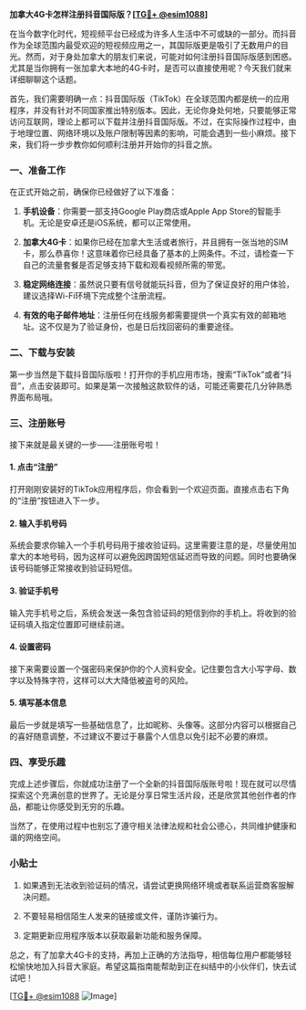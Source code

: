 **加拿大4G卡怎样注册抖音国际版？[[TG💪+ @esim1088](https://t.me/s/esim1088)]**

在当今数字化时代，短视频平台已经成为许多人生活中不可或缺的一部分。而抖音作为全球范围内最受欢迎的短视频应用之一，其国际版更是吸引了无数用户的目光。然而，对于身处加拿大的朋友们来说，可能对如何注册抖音国际版感到困惑。尤其是当你拥有一张加拿大本地的4G卡时，是否可以直接使用呢？今天我们就来详细聊聊这个话题。

首先，我们需要明确一点：抖音国际版（TikTok）在全球范围内都是统一的应用程序，并没有针对不同国家推出特别版本。因此，无论你身处何地，只要能够正常访问互联网，理论上都可以下载并注册抖音国际版。不过，在实际操作过程中，由于地理位置、网络环境以及账户限制等因素的影响，可能会遇到一些小麻烦。接下来，我们将一步步教你如何顺利注册并开始你的抖音之旅。

### 一、准备工作

在正式开始之前，确保你已经做好了以下准备：

1. **手机设备**：你需要一部支持Google Play商店或Apple App Store的智能手机。无论是安卓还是iOS系统，都可以正常使用。
   
2. **加拿大4G卡**：如果你已经在加拿大生活或者旅行，并且拥有一张当地的SIM卡，那么恭喜你！这意味着你已经具备了基本的上网条件。不过，请检查一下自己的流量套餐是否足够支持下载和观看视频所需的带宽。

3. **稳定网络连接**：虽然说只要有信号就能玩抖音，但为了保证良好的用户体验，建议选择Wi-Fi环境下完成整个注册流程。

4. **有效的电子邮件地址**：注册任何在线服务都需要提供一个真实有效的邮箱地址。这不仅是为了验证身份，也是日后找回密码的重要途径。

### 二、下载与安装

第一步当然是下载抖音国际版啦！打开你的手机应用市场，搜索“TikTok”或者“抖音”，点击安装即可。如果是第一次接触这款软件的话，可能还需要花几分钟熟悉界面布局哦。

### 三、注册账号

接下来就是最关键的一步——注册账号啦！

#### 1. 点击“注册”

打开刚刚安装好的TikTok应用程序后，你会看到一个欢迎页面。直接点击右下角的“注册”按钮进入下一步。

#### 2. 输入手机号码

系统会要求你输入一个手机号码用于接收验证码。这里需要注意的是，尽量使用加拿大的本地号码，因为这样可以避免因跨国短信延迟而导致的问题。同时也要确保该号码能够正常接收到验证码短信。

#### 3. 验证手机号

输入完手机号之后，系统会发送一条包含验证码的短信到你的手机上。将收到的验证码填入指定位置即可继续前进。

#### 4. 设置密码

接下来需要设置一个强密码来保护你的个人资料安全。记住要包含大小写字母、数字以及特殊字符，这样可以大大降低被盗号的风险。

#### 5. 填写基本信息

最后一步就是填写一些基础信息了，比如昵称、头像等。这部分内容可以根据自己的喜好随意调整，不过建议不要过于暴露个人信息以免引起不必要的麻烦。

### 四、享受乐趣

完成上述步骤后，你就成功注册了一个全新的抖音国际版账号啦！现在就可以尽情探索这个充满创意的世界了。无论是分享日常生活片段，还是欣赏其他创作者的作品，都能让你感受到无穷的乐趣。

当然了，在使用过程中也别忘了遵守相关法律法规和社会公德心，共同维护健康和谐的网络空间。

### 小贴士

1. 如果遇到无法收到验证码的情况，请尝试更换网络环境或者联系运营商客服解决问题。
   
2. 不要轻易相信陌生人发来的链接或文件，谨防诈骗行为。
   
3. 定期更新应用程序版本以获取最新功能和服务保障。

总之，有了加拿大4G卡的支持，再加上正确的方法指导，相信每位用户都能够轻松愉快地加入抖音大家庭。希望这篇指南能帮助到正在纠结中的小伙伴们，快去试试吧！

[[TG💪+ @esim1088](https://t.me/s/esim1088) ![Image](https://i.postimg.cc/4NQfJmqS/Snipaste-2025-05-13-00-14-12.png)]